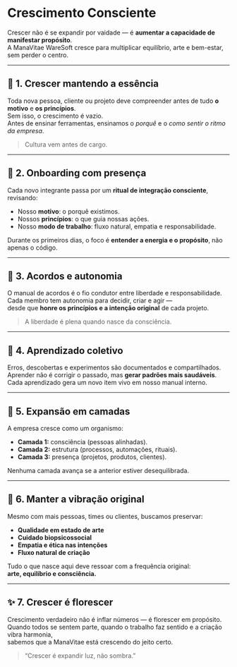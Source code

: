 # Crescimento Consciente

Crescer não é se expandir por vaidade — é **aumentar a capacidade de manifestar propósito**.  
A ManaVitae WareSoft cresce para multiplicar equilíbrio, arte e bem-estar, sem perder o centro.

---

## 🌱 1. Crescer mantendo a essência

Toda nova pessoa, cliente ou projeto deve compreender antes de tudo **o motivo** e **os princípios**.   
Sem isso, o crescimento é vazio.  
Antes de ensinar ferramentas, ensinamos o *porquê* e o *como sentir o ritmo da empresa*.

> Cultura vem antes de cargo.

---

## 🧭 2. Onboarding com presença

Cada novo integrante passa por um **ritual de integração consciente**, revisando:  
- Nosso **motivo**: o porquê existimos.  
- Nossos **princípios**: o que guia nossas ações.  
- Nosso **modo de trabalho**: fluxo natural, empatia e responsabilidade.

Durante os primeiros dias, o foco é **entender a energia e o propósito**, não apenas o código.

---

## 🤝 3. Acordos e autonomia

O manual de acordos é o fio condutor entre liberdade e responsabilidade.  
Cada membro tem autonomia para decidir, criar e agir —  
desde que **honre os princípios e a intenção original** de cada projeto.

> A liberdade é plena quando nasce da consciência.

---

## 🔄 4. Aprendizado coletivo

Erros, descobertas e experimentos são documentados e compartilhados.  
Aprender não é corrigir o passado, mas **gerar padrões mais saudáveis**.  
Cada aprendizado gera um novo item vivo em nosso manual interno.

---

## 🧬 5. Expansão em camadas

A empresa cresce como um organismo:    
- **Camada 1:** consciência (pessoas alinhadas).  
- **Camada 2:** estrutura (processos, automações, rituais).  
- **Camada 3:** presença (projetos, produtos, clientes).  

Nenhuma camada avança se a anterior estiver desequilibrada.

---

## 🌺 6. Manter a vibração original

Mesmo com mais pessoas, times ou clientes, buscamos preservar:  
- **Qualidade em estado de arte**  
- **Cuidado biopsicossocial**  
- **Empatia e ética nas intenções**  
- **Fluxo natural de criação**  

Tudo o que nasce aqui deve ressoar com a frequência original:  
**arte, equilíbrio e consciência.**

---

## ✨ 7. Crescer é florescer

Crescimento verdadeiro não é inflar números — é florescer em propósito.  
Quando todos se sentem parte, quando o trabalho faz sentido e a criação vibra harmonia,  
sabemos que a ManaVitae está crescendo do jeito certo.

> “Crescer é expandir luz, não sombra.”
